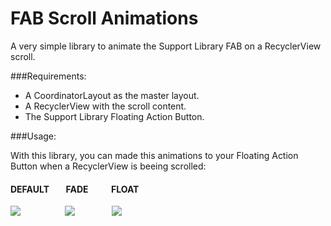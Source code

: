 # FAB Scroll Animations
A very simple library to animate the Support Library FAB on a RecyclerView scroll.

###Requirements:

* A CoordinatorLayout as the master layout.
* A RecyclerView with the scroll content.
* The Support Library Floating Action Button.

###Usage:

With this library, you can made this animations to your Floating Action Button when a RecyclerView is beeing scrolled:

#### DEFAULT        FADE           FLOAT

![](http://i.imgur.com/qps7rJU.gif)                  ![](http://i.imgur.com/eBi91N9.gif)               ![](http://i.imgur.com/jyKygPS.gif)
